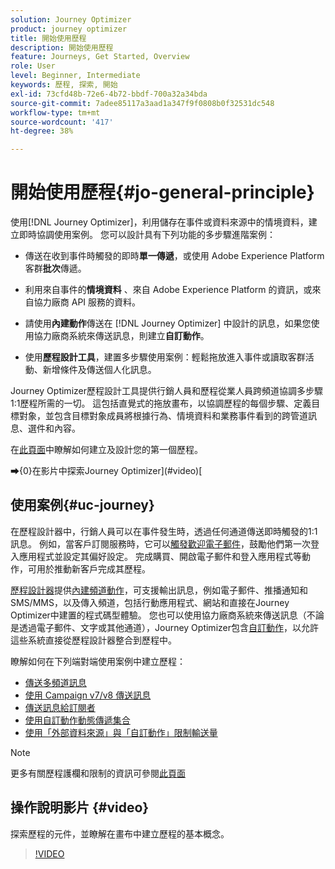 ```yaml
---
solution: Journey Optimizer
product: journey optimizer
title: 開始使用歷程
description: 開始使用歷程
feature: Journeys, Get Started, Overview
role: User
level: Beginner, Intermediate
keywords: 歷程, 探索, 開始
exl-id: 73cfd48b-72e6-4b72-bbdf-700a32a34bda
source-git-commit: 7adee85117a3aad1a347f9f0808b0f32531dc548
workflow-type: tm+mt
source-wordcount: '417'
ht-degree: 38%

---
```



# 開始使用歷程{#jo-general-principle}

使用[!DNL Journey Optimizer]，利用儲存在事件或資料來源中的情境資料，建立即時協調使用案例。 您可以設計具有下列功能的多步驟進階案例：

* 傳送在收到事件時觸發的即時&#x200B;**單一傳遞**，或使用 Adobe Experience Platform 客群&#x200B;**批次**&#x200B;傳遞。

* 利用來自事件的&#x200B;**情境資料** 、來自 Adobe Experience Platform 的資訊，或來自協力廠商 API 服務的資料。

* 請使用&#x200B;**內建動作**&#x200B;傳送在 [!DNL Journey Optimizer] 中設計的訊息，如果您使用協力廠商系統來傳送訊息，則建立&#x200B;**自訂動作**。

* 使用&#x200B;**歷程設計工具**，建置多步驟使用案例：輕鬆拖放進入事件或讀取客群活動、新增條件及傳送個人化訊息。

Journey Optimizer歷程設計工具提供行銷人員和歷程從業人員跨頻道協調多步驟1:1歷程所需的一切。 這包括直覺式的拖放畫布，以協調歷程的每個步驟、定義目標對象，並包含目標對象成員將根據行為、情境資料和業務事件看到的跨管道訊息、選件和內容。

在[此頁面](journey-gs.md)中瞭解如何建立及設計您的第一個歷程。

➡{️0}在影片中探索Journey Optimizer](#video)[

## 使用案例{#uc-journey}

在歷程設計器中，行銷人員可以在事件發生時，透過任何通道傳送即時觸發的1:1訊息。 例如，當客戶訂閱服務時，它可以[觸發歡迎電子郵件](message-to-subscribers-uc.md)，鼓勵他們第一次登入應用程式並設定其偏好設定。 完成購買、開啟電子郵件和登入應用程式等動作，可用於推動新客戶完成其歷程。

[歷程設計器](using-the-journey-designer.md)提供[內建頻道動作](journeys-message.md)，可支援輸出訊息，例如電子郵件、推播通知和SMS/MMS，以及傳入頻道，包括行動應用程式、網站和直接在Journey Optimizer中建置的程式碼型體驗。 您也可以使用協力廠商系統來傳送訊息（不論是透過電子郵件、文字或其他通道），Journey Optimizer包含[自訂動作](using-custom-actions.md)，以允許這些系統直接從歷程設計器整合到歷程中。

瞭解如何在下列端對端使用案例中建立歷程：

* [傳送多頻道訊息](journeys-uc.md)
* [使用 Campaign v7/v8 傳送訊息](ajo-ac.md)
* [傳送訊息給訂閱者](message-to-subscribers-uc.md)
* [使用自訂動作動態傳遞集合](collections.md)
* [使用「外部資料來源」與「自訂動作」限制輸送量](limit-throughput.md)

>[!NOTE]
>
>更多有關歷程護欄和限制的資訊可參閱[此頁面](../start/guardrails.md)

## 操作說明影片 {#video}

探索歷程的元件，並瞭解在畫布中建立歷程的基本概念。

>[!VIDEO](https://video.tv.adobe.com/v/3424996?quality=12)
